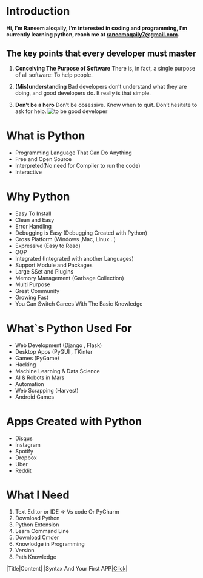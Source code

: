 
# Introduction 

 **Hi, I’m Raneem aloqaily, I’m interested in coding and programming, I’m currently learning python, reach me at raneemoqaily7@gmail.com.**

 ## **The key points that every developer must master**

 1.  **Conceiving The Purpose of Software**
 There is, in fact, a single purpose of all software: To help people.
 2. **(Mis)understanding**
 Bad developers don’t understand what they are doing, and good developers do. It really is that simple.

 3. **Don’t be a hero**
 Don’t be obsessive. Know when to quit. Don’t hesitate to ask for help.
 ![to be good developer](https://www.roseindia.net/tutorialfiles/51364.How-To-Become-A-Good-Software-Developer.jpg)

 # What is Python 
* Programming Language That Can Do Anything
* Free and Open Source
* Interpreted(No need for Compiler to run the code)
* Interactive

# Why Python
* Easy To Install
* Clean and Easy
* Error Handling 
* Debugging is Easy (Debugging Created with Python) 
* Cross Platform (Windows ,Mac, Linux ..)
* Expressive (Easy to Read)
* OOP
* Integrated (Integrated with another Languages)
* Support Module and Packages
* Large SSet and Plugins 
* Memory Management (Garbage Collection)  
* Multi Purpose
* Great Community
* Growing Fast 
* You Can Switch Carees With The Basic Knowledge

# What`s Python Used For 
* Web Development (Django , Flask)
* Desktop Apps (PyGUI , TKinter
* Games (PyGame)
* Hacking
* Machine Learning & Data Science 
* AI & Robots in Mars
* Automation
* Web Scrapping (Harvest)
* Android Games

# Apps Created with Python 

* Disqus
* Instagram
* Spotify
* Dropbox
* Uber
* Reddit 

# What I Need
1. Text Editor or IDE => Vs code Or PyCharm
2. Download Python 
3. Python Extension
4. Learn Command Line
5. Download Cmder 
6. Knowlodge in Programming
7. Version
8. Path Knowledge

|Title|Content|
|Syntax And Your First APP|[Click](./firstApp.md)|



  
